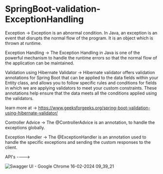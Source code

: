 # SpringBoot-validation-ExceptionHandling

Exception ->  Exception is an abnormal condition.
            In Java, an exception is an event that disrupts the normal flow of the program. It is an object which is thrown at runtime.

Exception Handling -> The Exception Handling in Java is one of the powerful mechanism to handle the runtime errors so that the normal flow of the application can be maintained.

Validation using Hibernate Validator -> Hibernate validator offers validation annotations for Spring Boot that can be applied to the data fields within your Entity class, and allows you to follow specific rules and conditions for fields in which we are applying validators to meet your custom constraints. These annotations help ensure that the data meets all the conditions applied using the validators.

learn more at -> https://www.geeksforgeeks.org/spring-boot-validation-using-hibernate-validator/

Controller Advice -> The @ControllerAdvice is an annotation, to handle the exceptions globally.

Exception Handler -> The @ExceptionHandler is an annotation used to handle the specific exceptions and sending the custom responses to the client.


API's ---->

![Swagger UI - Google Chrome 16-02-2024 09_39_21](https://github.com/hridayeshadhikari/SpringBoot-validation-ExceptionHandling/assets/140496685/a11b2942-bf9e-424f-9e24-82e0532ee1b3)

